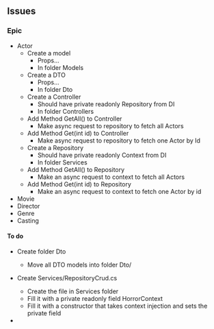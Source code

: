 ## Issues



### Epic

* Actor
  * Create a model
    * Props...
    * In folder Models
  * Create a DTO
    * Props...
    * In folder Dto
  * Create a Controller
    * Should have private readonly Repository from DI 
    * In folder Controllers
  * Add Method GetAll() to Controller
    * Make async request to repository to fetch all Actors
  * Add Method Get(int id) to Controller
    * Make async request to repository to fetch one Actor by Id
  * Create a Repository
    * Should have private readonly Context from DI
    * In folder Services
  * Add Method GetAll() to Repository
    * Make an async request to context to fetch all Actors
  * Add Method Get(int id) to Repository
    * Make an async request to context to fetch one Actor by id
* Movie
* Director
* Genre
* Casting



#### To do

* Create folder Dto
  * Move all DTO models into folder Dto/

* Create Services/RepositoryCrud.cs
  * Create the file in Services folder
  * Fill it with a private readonly field HorrorContext
  * Fill it with a constructor that takes context injection and sets the private field
* 



